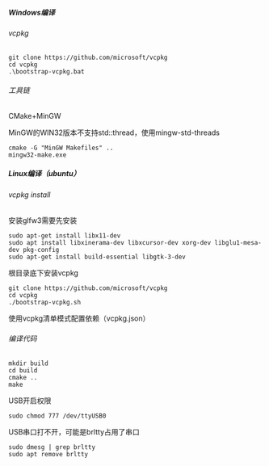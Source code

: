 ##### Windows编译

###### vcpkg

```shell
git clone https://github.com/microsoft/vcpkg
cd vcpkg
.\bootstrap-vcpkg.bat
```

###### 工具链

CMake+MinGW

MinGW的WIN32版本不支持std::thread，使用mingw-std-threads

```shell
cmake -G "MinGW Makefiles" ..
mingw32-make.exe 
```



##### Linux编译（ubuntu）

###### vcpkg install

安装glfw3需要先安装

```shell
sudo apt-get install libx11-dev    
sudo apt install libxinerama-dev libxcursor-dev xorg-dev libglu1-mesa-dev pkg-config
sudo apt-get install build-essential libgtk-3-dev
```

根目录底下安装vcpkg

```shell
git clone https://github.com/microsoft/vcpkg
cd vcpkg
./bootstrap-vcpkg.sh
```

使用vcpkg清单模式配置依赖（vcpkg.json）

###### 编译代码

```shell
mkdir build
cd build
cmake ..
make
```

USB开启权限

```shell
sudo chmod 777 /dev/ttyUSB0
```

USB串口打不开，可能是brltty占用了串口

```shell
sudo dmesg | grep brltty
sudo apt remove brltty
```


